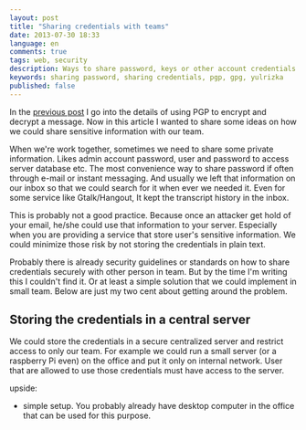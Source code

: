 ```yaml
---
layout: post
title: "Sharing credentials with teams"
date: 2013-07-30 18:33
language: en
comments: true
tags: web, security
description: Ways to share password, keys or other account credentials with team mate
keywords: sharing password, sharing credentials, pgp, gpg, yulrizka
published: false
---
```


In the [previous post](1) I go into the details of using PGP to encrypt and decrypt a message.
Now in this article I wanted to share some ideas on how we could share sensitive information with our team.

When we're work together, sometimes we need to share some private information. Likes admin account password,
user and password to access server database etc. The most convenience way to share password if often through e-mail or instant messaging.
And usually we left that information on our inbox so that we could search for it when ever we needed it. Even for some service like Gtalk/Hangout,
It kept the transcript history in the inbox.

This is probably not a good practice. Because once an attacker get hold of your email, he/she could use that information to your server.
Especially when you are providing a service that store user's sensitive information. We could minimize those risk by not storing the
credentials in plain text.

Probably there is already security guidelines or standards on how to share credentials securely with other person in team.
But by the time I'm writing this I couldn't find it. Or at least a simple solution that we could implement in small team.
Below are just my two cent about getting around the problem.

## Storing the credentials in a central server

We could store the credentials in a secure centralized server and restrict access to only our team. For example we could run a small server
(or a raspberry Pi even) on the office and put it only on internal network. User that are allowed to use those credentials must have access to the server.

upside:

 * simple setup. You probably already have desktop computer in the office that can be used for this purpose.





[1]: /en/2013/07/safely-sharing-credentials-with-pgp.html
